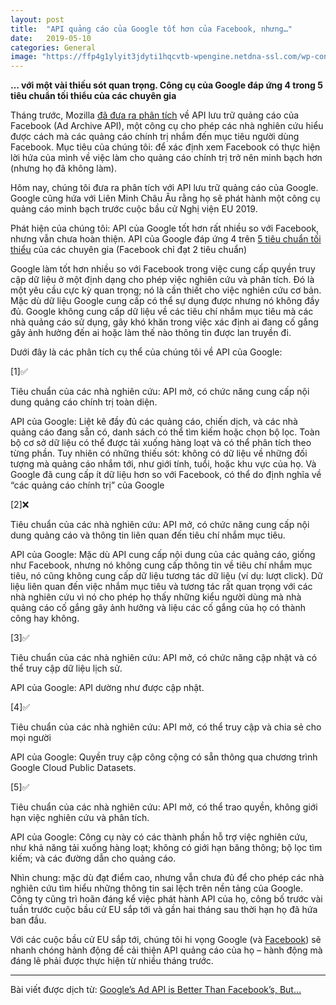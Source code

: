 ```yaml
---
layout: post
title:  "API quảng cáo của Google tốt hơn của Facebook, nhưng…"
date:   2019-05-10
categories: General
image: "https://ffp4g1ylyit3jdyti1hqcvtb-wpengine.netdna-ssl.com/wp-content/themes/frontierline/img/fallbacks/pattern-1.png"
---
```

**… với một vài thiếu sót quan trọng. Công cụ của Google đáp ứng 4 trong 5 tiêu chuẩn tối thiểu của các chuyên gia**

Tháng trước, Mozilla [đã đưa ra phân tích](https://blog.mozilla.org/blog/2019/04/29/facebooks-ad-archive-api-is-inadequate/) về API lưu trữ quảng cáo của Facebook (Ad Archive API), một công cụ cho phép các nhà nghiên cứu hiểu được cách mà các quảng cáo chính trị nhắm đến mục tiêu người dùng Facebook. Mục tiêu của chúng tôi: để xác định xem Facebook có thực hiện lời hứa của mình về việc làm cho quảng cáo chính trị trở nên minh bạch hơn (nhưng họ đã không làm).

Hôm nay, chúng tôi đưa ra phân tích với API lưu trữ quảng cáo của Google. Google cũng hứa với Liên Minh Châu Âu rằng họ sẽ phát hành một công cụ quảng cáo minh bạch trước cuộc bầu cử Nghị viện EU 2019.

Phát hiện của chúng tôi: API của Google tốt hơn rất nhiều so với Facebook, nhưng vẫn chưa hoàn thiện. API của Google đáp ứng 4 trên [5 tiêu chuẩn tối thiểu](https://blog.mozilla.org/blog/2019/04/29/facebooks-ad-archive-api-is-inadequate/) của các chuyên gia (Facebook chỉ đạt 2 tiêu chuẩn)

Google làm tốt hơn nhiều so với Facebook trong việc cung cấp quyền truy cập dữ liệu ở một định dạng cho phép việc nghiên cứu và phân tích. Đó là một yêu cầu cực kỳ quan trọng; nó là cần thiết cho việc nghiên cứu cơ bản. Mặc dù dữ liệu Google cung cấp có thể sự dụng được nhưng nó không đầy đủ. Google không cung cấp dữ liệu về các tiêu chí nhắm mục tiêu mà các nhà quảng cáo sử dụng, gây khó khăn trong việc xác định ai đang cố gắng gây ảnh hưởng đến ai hoặc làm thế nào thông tin được lan truyền đi.

Dưới đây là các phân tích cụ thể của chúng tôi về API của Google:

[1]✅

Tiêu chuẩn của các nhà nghiên cứu: API mở, có chức năng cung cấp nội dung quảng cáo chính trị toàn diện.

API của Google: Liệt kê đầy đủ các quảng cáo, chiến dịch, và các nhà quảng cáo đang sẵn có, danh sách có thể tìm kiếm hoặc chọn bộ lọc. Toàn bộ cơ sở dữ liệu có thể được tải xuống hàng loạt và có thể phân tích theo từng phần. Tuy nhiên có những thiếu sót: không có dữ liệu về những đối tượng mà quảng cáo nhắm tới, như giới tính, tuổi, hoặc khu vực của họ. Và Google đã cung cấp ít dữ liệu hơn so với Facebook, có thể do định nghĩa về “các quảng cáo chính trị” của Google

[2]❌

Tiêu chuẩn của các nhà nghiên cứu: API mở, có chức năng cung cấp nội dung quảng cáo và thông tin liên quan đến tiêu chí nhắm mục tiêu.

API của Google: Mặc dù API cung cấp nội dung của các quảng cáo, giống như Facebook, nhưng nó không cung cấp thông tin về tiêu chí nhắm mục tiêu, nó cũng không cung cấp dữ liệu tương tác dữ liệu (ví dụ: lượt click). Dữ liệu liên quan đến việc nhắm mục tiêu và tương tác rất quan trọng với các nhà nghiên cứu vì nó cho phép họ thấy những kiểu người dùng mà nhà quảng cáo cố gắng gây ảnh hưởng và liệu các cố gắng của họ có thành công hay không.

[3]✅

Tiêu chuẩn của các nhà nghiên cứu: API mở, có chức năng cập nhật và có thể truy cập dữ liệu lịch sử.

API của Google: API dường như được cập nhật.

[4]✅

Tiêu chuẩn của các nhà nghiên cứu: API mở, có thể truy cập và chia sẻ cho mọi người

API của Google: Quyền truy cập công cộng có sẵn thông qua chương trình Google Cloud Public Datasets.

[5]✅

Tiêu chuẩn của các nhà nghiên cứu: API mở, có thể trao quyền, không giới hạn việc nghiên cứu và phân tích.

API của Google: Công cụ này có các thành phần hỗ trợ việc nghiên cứu, như khả năng tải xuống hàng loạt; không có giới hạn băng thông; bộ lọc tìm kiếm; và các đường dẫn cho quảng cáo.

Nhìn chung: mặc dù đạt điểm cao, nhưng vẫn chưa đủ để cho phép các nhà nghiên cứu tìm hiểu những thông tin sai lệch trên nền tảng của Google. Công ty cũng trì hoãn đáng kể việc phát hành API của họ, công bố trước vài tuần trước cuộc bầu cử EU sắp tới và gần hai tháng sau thời hạn họ đã hứa ban đầu.

Với các cuộc bầu cử EU sắp tới, chúng tôi hi vọng Google (và [Facebook](https://blog.mozilla.org/blog/2019/04/29/facebooks-ad-archive-api-is-inadequate/)) sẽ nhanh chóng hành động để cải thiện API quảng cáo của họ – hành động mà đáng lẽ phải được thực hiện từ nhiều tháng trước.

----

Bài viết được dịch từ: [Google’s Ad API is Better Than Facebook’s, But… ](https://blog.mozilla.org/blog/2019/05/10/googles-ad-api-is-better-than-facebooks-but/)